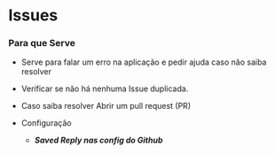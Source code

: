 # Issues

### Para que Serve 

- Serve para falar um erro na aplicação e pedir ajuda caso não saiba resolver
- Verificar se não há nenhuma Issue duplicada.   
- Caso saiba resolver Abrir um pull request (PR)

- Configuração
    * *__Saved Reply nas config do Github__*
